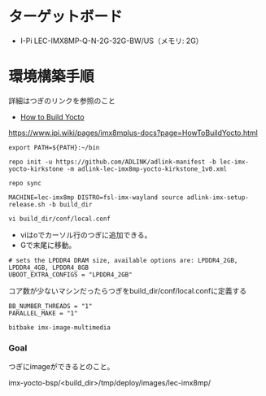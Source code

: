 # ターゲットボード
* I-Pi LEC-IMX8MP-Q-N-2G-32G-BW/US（メモリ: 2G）

# 環境構築手順
詳細はつぎのリンクを参照のこと
* [How to Build Yocto](https://www.ipi.wiki/pages/imx8mplus-docs?page=HowToBuildYocto.html)

https://www.ipi.wiki/pages/imx8mplus-docs?page=HowToBuildYocto.html

```
export PATH=${PATH}:~/bin
```

```
repo init -u https://github.com/ADLINK/adlink-manifest -b lec-imx-yocto-kirkstone -m adlink-lec-imx8mp-yocto-kirkstone_1v0.xml
```

```
repo sync
```

```
MACHINE=lec-imx8mp DISTRO=fsl-imx-wayland source adlink-imx-setup-release.sh -b build_dir
```

```
vi build_dir/conf/local.conf
```

* viはoでカーソル行のつぎに追加できる。
* Gで末尾に移動。

```
# sets the LPDDR4 DRAM size, available options are: LPDDR4_2GB, LPDDR4_4GB, LPDDR4_8GB
UBOOT_EXTRA_CONFIGS = "LPDDR4_2GB"
```

コア数が少ないマシンだったらつぎをbuild_dir/conf/local.confに定義する
```
BB_NUMBER_THREADS = "1"
PARALLEL_MAKE = "1"
```

```
bitbake imx-image-multimedia
```

### Goal
つぎにimageができるとのこと。

imx-yocto-bsp/<build_dir>/tmp/deploy/images/lec-imx8mp/
